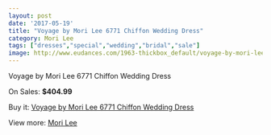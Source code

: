 ```yaml
---
layout: post
date: '2017-05-19'
title: "Voyage by Mori Lee 6771 Chiffon Wedding Dress"
category: Mori Lee
tags: ["dresses","special","wedding","bridal","sale"]
image: http://www.eudances.com/1963-thickbox_default/voyage-by-mori-lee-6771-chiffon-wedding-dress.jpg
---
```

Voyage by Mori Lee 6771 Chiffon Wedding Dress

On Sales: **$404.99**
<a href="https://www.eudances.com/en/mori-lee/671-voyage-by-mori-lee-6771-chiffon-wedding-dress.html"><amp-img layout="responsive" width="600" height="600" src="//www.eudances.com/1963-thickbox_default/voyage-by-mori-lee-6771-chiffon-wedding-dress.jpg" alt="Voyage by Mori Lee 6771 Chiffon Wedding Dress 0" /></a>
<a href="https://www.eudances.com/en/mori-lee/671-voyage-by-mori-lee-6771-chiffon-wedding-dress.html"><amp-img layout="responsive" width="600" height="600" src="//www.eudances.com/1965-thickbox_default/voyage-by-mori-lee-6771-chiffon-wedding-dress.jpg" alt="Voyage by Mori Lee 6771 Chiffon Wedding Dress 1" /></a>
<a href="https://www.eudances.com/en/mori-lee/671-voyage-by-mori-lee-6771-chiffon-wedding-dress.html"><amp-img layout="responsive" width="600" height="600" src="//www.eudances.com/1964-thickbox_default/voyage-by-mori-lee-6771-chiffon-wedding-dress.jpg" alt="Voyage by Mori Lee 6771 Chiffon Wedding Dress 2" /></a>

Buy it: [Voyage by Mori Lee 6771 Chiffon Wedding Dress](https://www.eudances.com/en/mori-lee/671-voyage-by-mori-lee-6771-chiffon-wedding-dress.html "Voyage by Mori Lee 6771 Chiffon Wedding Dress")

View more: [Mori Lee](https://www.eudances.com/en/9-mori-lee "Mori Lee")